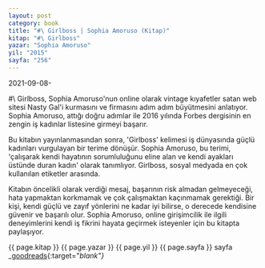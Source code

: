 ```yaml
---
layout: post
category: book
title: "#\ Girlboss | Sophia Amoruso (Kitap)"
kitap: "#\ Girlboss"
yazar: "Sophia Amoruso"
yil: "2015"
sayfa: "256"
---
```


2021-09-08-

#\ Girlboss, Sophia Amoruso'nun online olarak vintage kıyafetler satan web sitesi Nasty Gal'i kurmasını ve firmasını adım adım büyütmesini anlatıyor. Sophia Amoruso, attığı doğru adımlar ile 2016 yılında Forbes dergisinin en zengin iş kadınlar listesine girmeyi başarır.

Bu kitabın yayınlanmasından sonra, 'Girlboss' kelimesi iş dünyasında güçlü kadınları vurgulayan bir terime dönüşür. Sophia Amoruso, bu terimi, 'çalışarak kendi hayatının sorumluluğunu eline alan ve kendi ayakları üstünde duran kadın' olarak tanımlıyor. Girlboss, sosyal medyada en çok kullanılan etiketler arasında.

Kitabın öncelikli olarak verdiği mesaj, başarının risk almadan gelmeyeceği, hata yapmaktan korkmamak ve çok çalışmaktan kaçınmamak gerektiği. Bir kişi, kendi güçlü ve zayıf yönlerini ne kadar iyi bilirse, o derecede kendisine güvenir ve başarılı olur. Sophia Amoruso, online girişimcilik ile ilgili deneyimlerini kendi iş fikrini hayata geçirmek isteyenler için bu kitapta paylaşıyor.

{{ page.kitap }}
{{ page.yazar }}
{{ page.yil }}
{{ page.sayfa }} sayfa
<span class="link1">_[goodreads](https://www.goodreads.com/book/show/18667945-girlboss){:target="_blank"}_</span>
